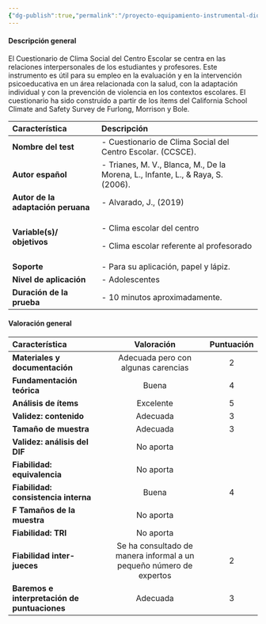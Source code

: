 ```yaml
---
{"dg-publish":true,"permalink":"/proyecto-equipamiento-instrumental-dioses/cuestionario-para-evaluar-clima-social-del-centro-escolar-ccsce/","dgPassFrontmatter":true}
---
```


#### <a name="_8zxpx7baz42"></a>**Descripción general**
El Cuestionario de Clima Social del Centro Escolar se centra en las relaciones interpersonales de los estudiantes y profesores. Este instrumento es útil para su empleo en la evaluación y en la intervención psicoeducativa en un área relacionada con la salud, con la adaptación individual y con la prevención de violencia en los contextos escolares. El cuestionario ha sido construido a partir de los ítems del California School Climate and Safety Survey  de Furlong, Morrison y Bole. 

|**Característica**|**Descripción**|
| :- | :- |
|**Nombre del test**|- Cuestionario de Clima Social del Centro Escolar. (CCSCE).|
|**Autor español**|- Trianes, M. V., Blanca, M., De la Morena, L., Infante, L., & Raya, S. (2006).|
|**Autor de la adaptación peruana**|- Alvarado, J., (2019)|
|**Variable(s)/ objetivos**|<p>- Clima escolar del centro</p><p>- Clima escolar referente al profesorado</p>|
|**Soporte**|- Para su aplicación, papel y lápiz. |
|**Nivel de aplicación**|- Adolescentes|
|**Duración de la prueba**|- 10 minutos aproximadamente. |

#### <a name="_rvxixpnbievg"></a>**Valoración general**

|**Característica**|**Valoración**|**Puntuación**|
| :- | :-: | :-: |
|**Materiales y documentación**|Adecuada pero con algunas carencias|2|
|**Fundamentación teórica**|Buena |4|
|**Análisis de ítems**|Excelente|5|
|**Validez: contenido**|Adecuada|3|
|**Tamaño de muestra**|Adecuada|3|
|**Validez: análisis del DIF**|No aporta||
|**Fiabilidad: equivalencia**|No aporta||
|**Fiabilidad: consistencia interna**|Buena|4|
|**F Tamaños de la muestra**|No aporta ||
|**Fiabilidad: TRI**|No aporta||
|**Fiabilidad inter-jueces**|Se ha consultado de manera informal a un pequeño número de expertos|2|
|**Baremos e interpretación de puntuaciones**|Adecuada|3|
